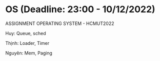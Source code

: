 # OS (Deadline: 23:00 - 10/12/2022)

ASSIGNMENT OPERATING SYSTEM - HCMUT2022



Huy: Queue, sched

Thịnh: Loader, Timer

Nguyên: Mem, Paging

